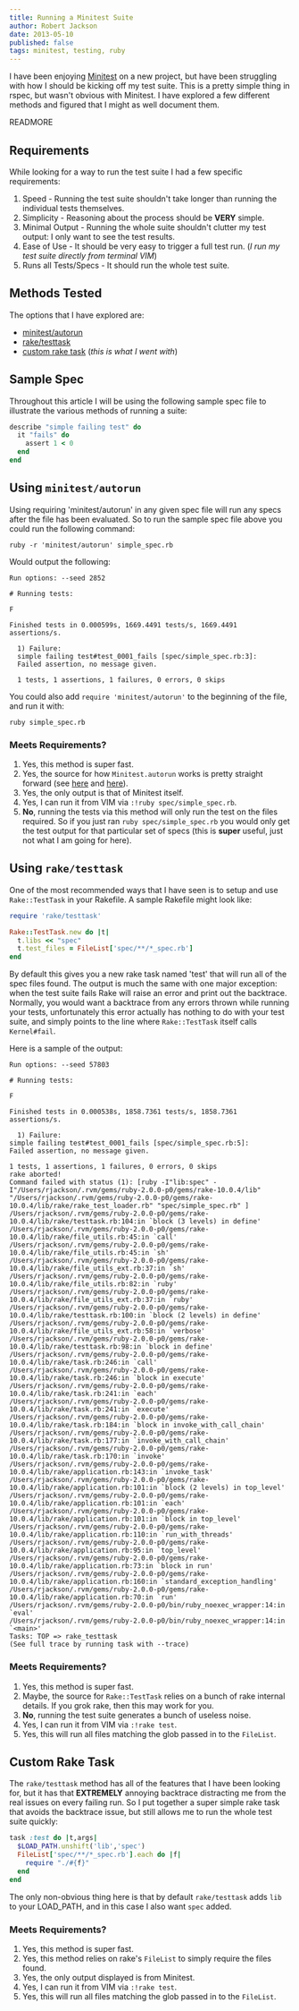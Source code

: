 ```yaml
---
title: Running a Minitest Suite
author: Robert Jackson
date: 2013-05-10
published: false
tags: minitest, testing, ruby
---
```


I have been enjoying [Minitest](https://github.com/seattle.rb/minitest) on a new project, but have been struggling with how I should be kicking off my test suite.  This is a pretty simple thing in rspec, but wasn't obvious with Minitest. I have explored a few different methods and figured that I might as well document them.


READMORE

## Requirements

While looking for a way to run the test suite I had a few specific requirements:

 1. Speed - Running the test suite shouldn't take longer than running the individual tests themselves.
 2. Simplicity - Reasoning about the process should be **VERY** simple.
 3. Minimal Output - Running the whole suite shouldn't clutter my test output: I only want to see the test results.
 4. Ease of Use - It should be very easy to trigger a full test run. (*I run my test suite directly from terminal VIM*)
 5. Runs all Tests/Specs - It should run the whole test suite.

## Methods Tested

The options that I have explored are:

* [minitest/autorun](#minitest-autorun)
* [rake/testtask](#rake-testtask)
* [custom rake task](#custom-rake-task) (*this is what I went with*)

## Sample Spec

Throughout this article I will be using the following sample spec file to illustrate the various methods of running a suite:

```ruby
describe "simple failing test" do
  it "fails" do
    assert 1 < 0
  end
end
```

## <a name="minitest-autorun"></a>Using `minitest/autorun`

Using requiring 'minitest/autorun' in any given spec file will run any specs after the file has been evaluated. So to run the sample spec file above you could run the following command:

```
ruby -r 'minitest/autorun' simple_spec.rb
```

Would output the following:

```
Run options: --seed 2852

# Running tests:

F

Finished tests in 0.000599s, 1669.4491 tests/s, 1669.4491 assertions/s.

  1) Failure:
  simple failing test#test_0001_fails [spec/simple_spec.rb:3]:
  Failed assertion, no message given.

  1 tests, 1 assertions, 1 failures, 0 errors, 0 skips
```

You could also add `require 'minitest/autorun'` to the beginning of the file, and run it with:

```
ruby simple_spec.rb
```

### Meets Requirements?

1. Yes, this method is super fast.
2. Yes, the source for how `Minitest.autorun` works is pretty straight forward (see [here](https://github.com/seattlerb/minitest/blob/2fa9185d765b0424203b78316f5d1df594aaf7ec/lib/minitest.rb#L35) and [here](https://github.com/seattlerb/minitest/blob/2fa9185d765b0424203b78316f5d1df594aaf7ec/lib/minitest.rb#L93)).
3. Yes, the only output is that of Minitest itself.
4. Yes, I can run it from VIM via `:!ruby spec/simple_spec.rb`.
5. **No**, running the tests via this method will only run the test on the files required. So if you just ran `ruby spec/simple_spec.rb` you would only get the test output for that particular set of specs (this is **super** useful, just not what I am going for here).

## <a name="rake-testtask"></a>Using `rake/testtask`

One of the most recommended ways that I have seen is to setup and use `Rake::TestTask` in your Rakefile. A sample Rakefile might look like:

```ruby
require 'rake/testtask'

Rake::TestTask.new do |t|
  t.libs << "spec"
  t.test_files = FileList['spec/**/*_spec.rb']
end
```

By default this gives you a new rake task named 'test' that will run all of the spec files found. The output is much the same with one major exception: when the test suite fails Rake will raise an error and print out the backtrace.  Normally, you would want a backtrace from any errors thrown while running your tests, unfortunately this error actually has nothing to do with your test suite, and simply points to the line where `Rake::TestTask` itself calls `Kernel#fail`.

Here is a sample of the output:

```
Run options: --seed 57803

# Running tests:

F

Finished tests in 0.000538s, 1858.7361 tests/s, 1858.7361 assertions/s.

  1) Failure:
simple failing test#test_0001_fails [spec/simple_spec.rb:5]:
Failed assertion, no message given.

1 tests, 1 assertions, 1 failures, 0 errors, 0 skips
rake aborted!
Command failed with status (1): [ruby -I"lib:spec" -I"/Users/rjackson/.rvm/gems/ruby-2.0.0-p0/gems/rake-10.0.4/lib" "/Users/rjackson/.rvm/gems/ruby-2.0.0-p0/gems/rake-10.0.4/lib/rake/rake_test_loader.rb" "spec/simple_spec.rb" ]
/Users/rjackson/.rvm/gems/ruby-2.0.0-p0/gems/rake-10.0.4/lib/rake/testtask.rb:104:in `block (3 levels) in define'
/Users/rjackson/.rvm/gems/ruby-2.0.0-p0/gems/rake-10.0.4/lib/rake/file_utils.rb:45:in `call'
/Users/rjackson/.rvm/gems/ruby-2.0.0-p0/gems/rake-10.0.4/lib/rake/file_utils.rb:45:in `sh'
/Users/rjackson/.rvm/gems/ruby-2.0.0-p0/gems/rake-10.0.4/lib/rake/file_utils_ext.rb:37:in `sh'
/Users/rjackson/.rvm/gems/ruby-2.0.0-p0/gems/rake-10.0.4/lib/rake/file_utils.rb:82:in `ruby'
/Users/rjackson/.rvm/gems/ruby-2.0.0-p0/gems/rake-10.0.4/lib/rake/file_utils_ext.rb:37:in `ruby'
/Users/rjackson/.rvm/gems/ruby-2.0.0-p0/gems/rake-10.0.4/lib/rake/testtask.rb:100:in `block (2 levels) in define'
/Users/rjackson/.rvm/gems/ruby-2.0.0-p0/gems/rake-10.0.4/lib/rake/file_utils_ext.rb:58:in `verbose'
/Users/rjackson/.rvm/gems/ruby-2.0.0-p0/gems/rake-10.0.4/lib/rake/testtask.rb:98:in `block in define'
/Users/rjackson/.rvm/gems/ruby-2.0.0-p0/gems/rake-10.0.4/lib/rake/task.rb:246:in `call'
/Users/rjackson/.rvm/gems/ruby-2.0.0-p0/gems/rake-10.0.4/lib/rake/task.rb:246:in `block in execute'
/Users/rjackson/.rvm/gems/ruby-2.0.0-p0/gems/rake-10.0.4/lib/rake/task.rb:241:in `each'
/Users/rjackson/.rvm/gems/ruby-2.0.0-p0/gems/rake-10.0.4/lib/rake/task.rb:241:in `execute'
/Users/rjackson/.rvm/gems/ruby-2.0.0-p0/gems/rake-10.0.4/lib/rake/task.rb:184:in `block in invoke_with_call_chain'
/Users/rjackson/.rvm/gems/ruby-2.0.0-p0/gems/rake-10.0.4/lib/rake/task.rb:177:in `invoke_with_call_chain'
/Users/rjackson/.rvm/gems/ruby-2.0.0-p0/gems/rake-10.0.4/lib/rake/task.rb:170:in `invoke'
/Users/rjackson/.rvm/gems/ruby-2.0.0-p0/gems/rake-10.0.4/lib/rake/application.rb:143:in `invoke_task'
/Users/rjackson/.rvm/gems/ruby-2.0.0-p0/gems/rake-10.0.4/lib/rake/application.rb:101:in `block (2 levels) in top_level'
/Users/rjackson/.rvm/gems/ruby-2.0.0-p0/gems/rake-10.0.4/lib/rake/application.rb:101:in `each'
/Users/rjackson/.rvm/gems/ruby-2.0.0-p0/gems/rake-10.0.4/lib/rake/application.rb:101:in `block in top_level'
/Users/rjackson/.rvm/gems/ruby-2.0.0-p0/gems/rake-10.0.4/lib/rake/application.rb:110:in `run_with_threads'
/Users/rjackson/.rvm/gems/ruby-2.0.0-p0/gems/rake-10.0.4/lib/rake/application.rb:95:in `top_level'
/Users/rjackson/.rvm/gems/ruby-2.0.0-p0/gems/rake-10.0.4/lib/rake/application.rb:73:in `block in run'
/Users/rjackson/.rvm/gems/ruby-2.0.0-p0/gems/rake-10.0.4/lib/rake/application.rb:160:in `standard_exception_handling'
/Users/rjackson/.rvm/gems/ruby-2.0.0-p0/gems/rake-10.0.4/lib/rake/application.rb:70:in `run'
/Users/rjackson/.rvm/gems/ruby-2.0.0-p0/bin/ruby_noexec_wrapper:14:in `eval'
/Users/rjackson/.rvm/gems/ruby-2.0.0-p0/bin/ruby_noexec_wrapper:14:in `<main>'
Tasks: TOP => rake_testtask
(See full trace by running task with --trace)
```

### Meets Requirements?

1. Yes, this method is super fast.
2. Maybe, the source for `Rake::TestTask` relies on a bunch of rake internal details. If you grok rake, then this may work for you.
3. **No**, running the test suite generates a bunch of useless noise.
4. Yes, I can run it from VIM via `:!rake test`.
5. Yes, this will run all files matching the glob passed in to the `FileList`.

## <a name="custom-rake-task"></a>Custom Rake Task

The `rake/testtask` method has all of the features that I have been looking for, but it has that **EXTREMELY** annoying backtrace distracting me from the real issues on every failing run. So I put together a super simple rake task that avoids the backtrace issue, but still allows me to run the whole test suite quickly:

```ruby
task :test do |t,args|
  $LOAD_PATH.unshift('lib','spec')
  FileList['spec/**/*_spec.rb'].each do |f|
    require "./#{f}"
  end
end
```

The only non-obvious thing here is that by default `rake/testtask` adds `lib` to your LOAD\_PATH, and in this case I also want `spec` added.

### Meets Requirements?

1. Yes, this method is super fast.
2. Yes, this method relies on rake's `FileList` to simply require the files found.
3. Yes, the only output displayed is from Minitest.
4. Yes, I can run it from VIM via `:!rake test`.
5. Yes, this will run all files matching the glob passed in to the `FileList`.
